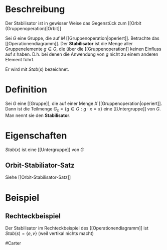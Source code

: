 # Beschreibung
Der Stabilisator ist in gewisser Weise das Gegenstück zum [[Orbit (Gruppenoperation)|Orbit]]

Sei $G$ eine Gruppe, die auf $M$ [[Gruppenoperation|operiert]].
Betrachte das [[Operationendiagramm]]. Der **Stabilisator** ist die Menge aller Gruppenelemente $g \in G$, die über die [[Gruppenoperation]] keinen Einfluss auf $s$ haben. D.h. bei denen die Anwendung von $g$ nicht zu einem anderen Element führt.

Er wird mit $Stab(s)$ bezeichnet.


# Definition
Sei $G$ eine [[Gruppe]], die auf einer Menge $X$ [[Gruppenoperation|operiert]].
Dann ist die Teilmenge $G_x = \{g \in G : g \cdot x = x\}$ eine [[Untergruppe]] von $G$. Man nennt sie den **Stabilisator**.


# Eigenschaften
$Stab(x)$ ist eine [[Untergruppe]] von $G$

## Orbit-Stabiliator-Satz
Siehe [[Orbit-Stabilisator-Satz]]

# Beispiel
## Rechteckbeispiel
Der Stabilisator im Rechteckbeispiel des [[Operationendiagramm]] ist $Stab(s) = \{e, v\}$ (weil vertikal nichts macht)

#Carter 